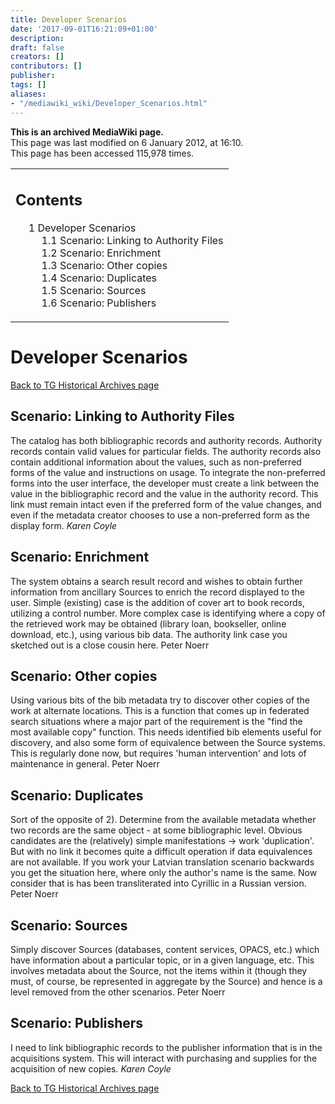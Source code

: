 ```yaml
---
title: Developer Scenarios
date: '2017-09-01T16:21:09+01:00'
description: 
draft: false
creators: []
contributors: []
publisher: 
tags: []
aliases:
- "/mediawiki_wiki/Developer_Scenarios.html"
---
```


 **This is an archived MediaWiki page.**  
This page was last modified on 6 January 2012, at 16:10.  
This page has been accessed 115,978 times.

<table id="toc" class="toc">
  <tr>
    <td>
      <div id="toctitle">
        <h2>Contents</h2>
      </div>
      <ul>
        <li class="toclevel-1 tocsection-1">
          <a href="#Developer_Scenarios"><span class="tocnumber">1</span> <span class="toctext">Developer Scenarios</span></a>
          <ul>
            <li class="toclevel-2 tocsection-2"><a href="#Scenario:_Linking_to_Authority_Files"><span class="tocnumber">1.1</span> <span class="toctext">Scenario: Linking to Authority Files</span></a></li>
            <li class="toclevel-2 tocsection-3"><a href="#Scenario:_Enrichment"><span class="tocnumber">1.2</span> <span class="toctext">Scenario: Enrichment</span></a></li>
            <li class="toclevel-2 tocsection-4"><a href="#Scenario:_Other_copies"><span class="tocnumber">1.3</span> <span class="toctext">Scenario: Other copies</span></a></li>
            <li class="toclevel-2 tocsection-5"><a href="#Scenario:_Duplicates"><span class="tocnumber">1.4</span> <span class="toctext">Scenario: Duplicates</span></a></li>
            <li class="toclevel-2 tocsection-6"><a href="#Scenario:_Sources"><span class="tocnumber">1.5</span> <span class="toctext">Scenario: Sources</span></a></li>
            <li class="toclevel-2 tocsection-7"><a href="#Scenario:_Publishers"><span class="tocnumber">1.6</span> <span class="toctext">Scenario: Publishers</span></a></li>
          </ul>
        </li>
      </ul>
    </td>
  </tr>
</table>

# Developer Scenarios 

[Back to TG Historical Archives page](/mediawiki_wiki/DCMI/RDA_Task_Group_Historical_Archives)

## Scenario: Linking to Authority Files 

The catalog has both bibliographic records and authority records. Authority records contain valid values for particular fields. The authority records also contain additional information about the values, such as non-preferred forms of the value and instructions on usage. To integrate the non-preferred forms into the user interface, the developer must create a link between the value in the bibliographic record and the value in the authority record. This link must remain intact even if the preferred form of the value changes, and even if the metadata creator chooses to use a non-preferred form as the display form. _Karen Coyle_

## Scenario: Enrichment 

The system obtains a search result record and wishes to obtain further information from ancillary Sources to enrich the record displayed to the user. Simple (existing) case is the addition of cover art to book records, utilizing a control number. More complex case is identifying where a copy of the retrieved work may be obtained (library loan, bookseller, online download, etc.), using various bib data. The authority link case you sketched out is a close cousin here. Peter Noerr

## Scenario: Other copies 

Using various bits of the bib metadata try to discover other copies of the work at alternate locations. This is a function that comes up in federated search situations where a major part of the requirement is the "find the most available copy" function. This needs identified bib elements useful for discovery, and also some form of equivalence between the Source systems. This is regularly done now, but requires 'human intervention' and lots of maintenance in general. Peter Noerr

## Scenario: Duplicates 

Sort of the opposite of 2). Determine from the available metadata whether two records are the same object - at some bibliographic level. Obvious candidates are the (relatively) simple manifestations -> work 'duplication'. But with no link it becomes quite a difficult operation if data equivalences are not available. If you work your Latvian translation scenario backwards you get the situation here, where only the author's name is the same. Now consider that is has been transliterated into Cyrillic in a Russian version. Peter Noerr

## Scenario: Sources 

Simply discover Sources (databases, content services, OPACS, etc.) which have information about a particular topic, or in a given language, etc. This involves metadata about the Source, not the items within it (though they must, of course, be represented in aggregate by the Source) and hence is a level removed from the other scenarios. Peter Noerr

## Scenario: Publishers 

I need to link bibliographic records to the publisher information that is in the acquisitions system. This will interact with purchasing and supplies for the acquisition of new copies. _Karen Coyle_

[Back to TG Historical Archives page](/mediawiki_wiki/DCMI/RDA_Task_Group_Historical_Archives)

